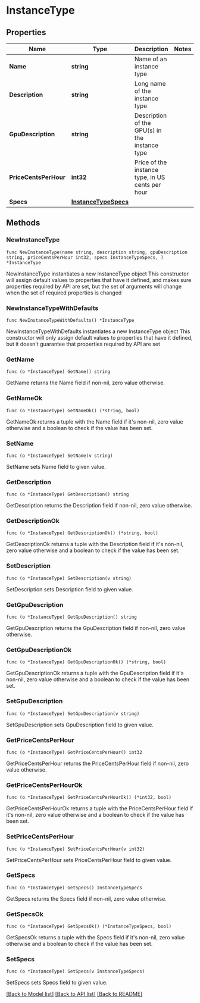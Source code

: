 # InstanceType

## Properties

Name | Type | Description | Notes
------------ | ------------- | ------------- | -------------
**Name** | **string** | Name of an instance type | 
**Description** | **string** | Long name of the instance type | 
**GpuDescription** | **string** | Description of the GPU(s) in the instance type | 
**PriceCentsPerHour** | **int32** | Price of the instance type, in US cents per hour | 
**Specs** | [**InstanceTypeSpecs**](InstanceTypeSpecs.md) |  | 

## Methods

### NewInstanceType

`func NewInstanceType(name string, description string, gpuDescription string, priceCentsPerHour int32, specs InstanceTypeSpecs, ) *InstanceType`

NewInstanceType instantiates a new InstanceType object
This constructor will assign default values to properties that have it defined,
and makes sure properties required by API are set, but the set of arguments
will change when the set of required properties is changed

### NewInstanceTypeWithDefaults

`func NewInstanceTypeWithDefaults() *InstanceType`

NewInstanceTypeWithDefaults instantiates a new InstanceType object
This constructor will only assign default values to properties that have it defined,
but it doesn't guarantee that properties required by API are set

### GetName

`func (o *InstanceType) GetName() string`

GetName returns the Name field if non-nil, zero value otherwise.

### GetNameOk

`func (o *InstanceType) GetNameOk() (*string, bool)`

GetNameOk returns a tuple with the Name field if it's non-nil, zero value otherwise
and a boolean to check if the value has been set.

### SetName

`func (o *InstanceType) SetName(v string)`

SetName sets Name field to given value.


### GetDescription

`func (o *InstanceType) GetDescription() string`

GetDescription returns the Description field if non-nil, zero value otherwise.

### GetDescriptionOk

`func (o *InstanceType) GetDescriptionOk() (*string, bool)`

GetDescriptionOk returns a tuple with the Description field if it's non-nil, zero value otherwise
and a boolean to check if the value has been set.

### SetDescription

`func (o *InstanceType) SetDescription(v string)`

SetDescription sets Description field to given value.


### GetGpuDescription

`func (o *InstanceType) GetGpuDescription() string`

GetGpuDescription returns the GpuDescription field if non-nil, zero value otherwise.

### GetGpuDescriptionOk

`func (o *InstanceType) GetGpuDescriptionOk() (*string, bool)`

GetGpuDescriptionOk returns a tuple with the GpuDescription field if it's non-nil, zero value otherwise
and a boolean to check if the value has been set.

### SetGpuDescription

`func (o *InstanceType) SetGpuDescription(v string)`

SetGpuDescription sets GpuDescription field to given value.


### GetPriceCentsPerHour

`func (o *InstanceType) GetPriceCentsPerHour() int32`

GetPriceCentsPerHour returns the PriceCentsPerHour field if non-nil, zero value otherwise.

### GetPriceCentsPerHourOk

`func (o *InstanceType) GetPriceCentsPerHourOk() (*int32, bool)`

GetPriceCentsPerHourOk returns a tuple with the PriceCentsPerHour field if it's non-nil, zero value otherwise
and a boolean to check if the value has been set.

### SetPriceCentsPerHour

`func (o *InstanceType) SetPriceCentsPerHour(v int32)`

SetPriceCentsPerHour sets PriceCentsPerHour field to given value.


### GetSpecs

`func (o *InstanceType) GetSpecs() InstanceTypeSpecs`

GetSpecs returns the Specs field if non-nil, zero value otherwise.

### GetSpecsOk

`func (o *InstanceType) GetSpecsOk() (*InstanceTypeSpecs, bool)`

GetSpecsOk returns a tuple with the Specs field if it's non-nil, zero value otherwise
and a boolean to check if the value has been set.

### SetSpecs

`func (o *InstanceType) SetSpecs(v InstanceTypeSpecs)`

SetSpecs sets Specs field to given value.



[[Back to Model list]](../README.md#documentation-for-models) [[Back to API list]](../README.md#documentation-for-api-endpoints) [[Back to README]](../README.md)


